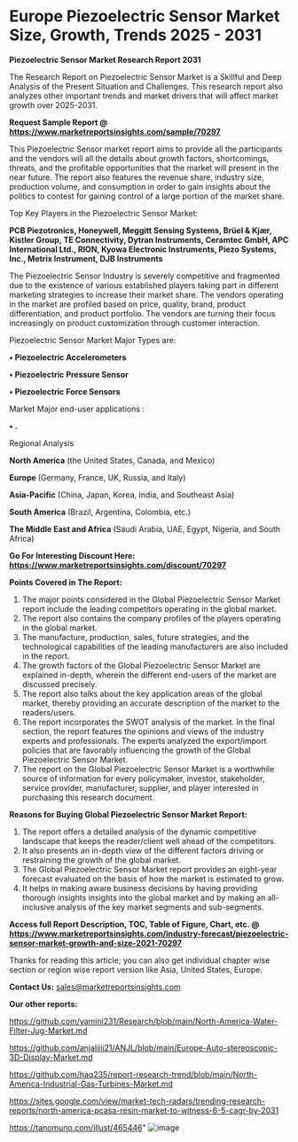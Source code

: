# Europe Piezoelectric Sensor Market Size, Growth, Trends 2025 - 2031

<strong>Piezoelectric Sensor Market Research Report 2031</strong>

The Research Report on Piezoelectric Sensor Market is a Skillful and Deep Analysis of the Present Situation and Challenges. This research report also analyzes other important trends and market drivers that will affect market growth over 2025-2031.

<strong>Request Sample Report @ <a href=https://www.marketreportsinsights.com/sample/70297>https://www.marketreportsinsights.com/sample/70297</a></strong>

This Piezoelectric Sensor market report aims to provide all the participants and the vendors will all the details about growth factors, shortcomings, threats, and the profitable opportunities that the market will present in the near future. The report also features the revenue share, industry size, production volume, and consumption in order to gain insights about the politics to contest for gaining control of a large portion of the market share.

Top Key Players in the Piezoelectric Sensor Market:

<strong>PCB Piezotronics, Honeywell, Meggitt Sensing Systems, Brüel & Kjær, Kistler Group, TE Connectivity, Dytran Instruments, Ceramtec GmbH, APC International Ltd., RION, Kyowa Electronic Instruments, Piezo Systems, Inc., Metrix Instrument, DJB Instruments</strong>

The Piezoelectric Sensor Industry is severely competitive and fragmented due to the existence of various established players taking part in different marketing strategies to increase their market share. The vendors operating in the market are profiled based on price, quality, brand, product differentiation, and product portfolio. The vendors are turning their focus increasingly on product customization through customer interaction.

Piezoelectric Sensor Market Major Types are:

<strong>• Piezoelectric Accelerometers

• Piezoelectric Pressure Sensor

• Piezoelectric Force Sensors</strong>

Market Major end-user applications :

<strong>• .</strong>

Regional Analysis

</u><strong><b>North America</b></strong> (the United States, Canada, and Mexico)

<strong><b>Europe </b></strong>(Germany, France, UK, Russia, and Italy)

<strong><b>Asia-Pacific</b></strong> (China, Japan, Korea, India, and Southeast Asia)

<strong><b>South America</b></strong> (Brazil, Argentina, Colombia, etc.)

<strong><b>The Middle East and Africa</b></strong> (Saudi Arabia, UAE, Egypt, Nigeria, and South Africa)

<strong>Go For Interesting Discount Here: <a href=https://www.marketreportsinsights.com/discount/70297>https://www.marketreportsinsights.com/discount/70297</a></strong>

<strong>Points Covered in The Report:</strong>
<ol>
  <li>The major points considered in the Global Piezoelectric Sensor Market report include the leading competitors operating in the global market.</li>
  <li>The report also contains the company profiles of the players operating in the global market.</li>
  <li>The manufacture, production, sales, future strategies, and the technological capabilities of the leading manufacturers are also included in the report.</li>
  <li>The growth factors of the Global Piezoelectric Sensor Market are explained in-depth, wherein the different end-users of the market are discussed precisely.</li>
  <li>The report also talks about the key application areas of the global market, thereby providing an accurate description of the market to the readers/users.</li>
  <li>The report incorporates the SWOT analysis of the market. In the final section, the report features the opinions and views of the industry experts and professionals. The experts analyzed the export/import policies that are favorably influencing the growth of the Global Piezoelectric Sensor Market.</li>
  <li>The report on the Global Piezoelectric Sensor Market is a worthwhile source of information for every policymaker, investor, stakeholder, service provider, manufacturer, supplier, and player interested in purchasing this research document.</li>
</ol>
<strong>Reasons for Buying Global Piezoelectric Sensor Market Report:</strong>

<ol>
  <li>The report offers a detailed analysis of the dynamic competitive landscape that keeps the reader/client well ahead of the competitors.</li>
  <li>It also presents an in-depth view of the different factors driving or restraining the growth of the global market.</li>
  <li>The Global Piezoelectric Sensor Market report provides an eight-year forecast evaluated on the basis of how the market is estimated to grow.</li>
  <li>It helps in making aware business decisions by having providing thorough insights insights into the global market and by making an all-inclusive analysis of the key market segments and sub-segments.</li>
</ol>
<strong>Access full Report Description, TOC, Table of Figure, Chart, etc. @ <a href=https://www.marketreportsinsights.com/industry-forecast/piezoelectric-sensor-market-growth-and-size-2021-70297>https://www.marketreportsinsights.com/industry-forecast/piezoelectric-sensor-market-growth-and-size-2021-70297</a></strong>


Thanks for reading this article; you can also get individual chapter wise section or region wise report version like Asia, United States, Europe.

<strong>Contact Us:</strong>
sales@marketreportsinsights.com

<strong>Our other reports:</strong>

<a href=https://github.com/yamini231/Research/blob/main/North-America-Water-Filter-Jug-Market.md>https://github.com/yamini231/Research/blob/main/North-America-Water-Filter-Jug-Market.md</a>

<a href=https://github.com/anjaliiii21/ANJL/blob/main/Europe-Auto-stereoscopic-3D-Display-Market.md>https://github.com/anjaliiii21/ANJL/blob/main/Europe-Auto-stereoscopic-3D-Display-Market.md</a>

<a href=https://github.com/haq235/report-research-trend/blob/main/North-America-Industrial-Gas-Turbines-Market.md>https://github.com/haq235/report-research-trend/blob/main/North-America-Industrial-Gas-Turbines-Market.md</a>

<a href=https://sites.google.com/view/market-tech-radars/trending-research-reports/north-america-pcasa-resin-market-to-witness-6-5-cagr-by-2031>https://sites.google.com/view/market-tech-radars/trending-research-reports/north-america-pcasa-resin-market-to-witness-6-5-cagr-by-2031</a>

<a href=https://tanomuno.com/illust/465446>https://tanomuno.com/illust/465446</a>"
![image](https://github.com/user-attachments/assets/a51157aa-2704-43bc-a5e0-f68bb6613845)
